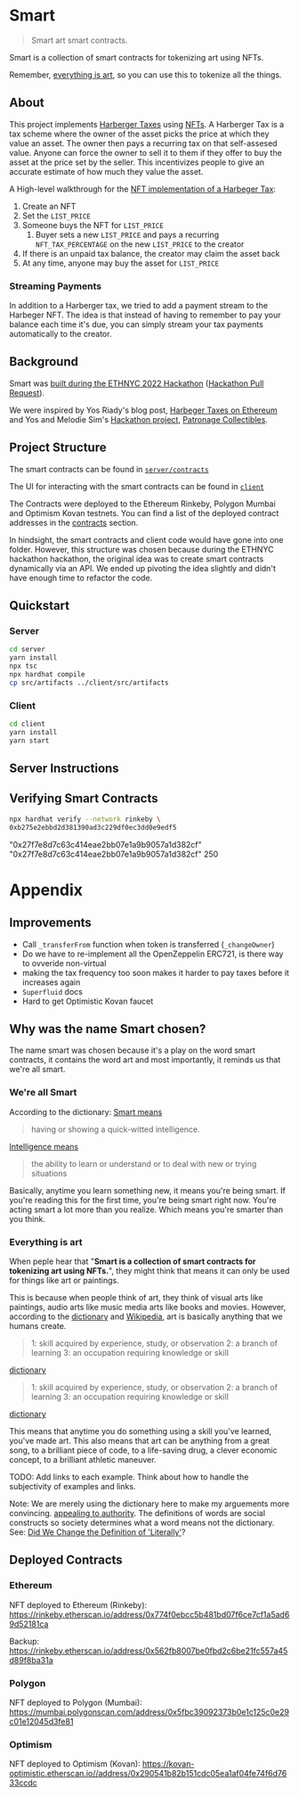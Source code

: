 # Smart

> Smart art smart contracts. 

Smart is a collection of smart contracts for tokenizing art using NFTs.

Remember, [everything is art](#everything-is-art), so you can use this to tokenize all the things.

## About

This project implements [Harberger Taxes](https://medium.com/@simondlr/what-is-harberger-tax-where-does-the-blockchain-fit-in-1329046922c6) using [NFTs](https://github.com/atilatech/smart/blob/4cacae1e5524f71f4c1c43ab0e50bdf7d666bad9/server/contracts/HarbegerNFT.sol). A Harberger Tax is a tax scheme where the owner of the asset picks the price at which they value an asset. The owner then pays a recurring tax on that self-assesed value. Anyone can force the owner to sell it to them if they offer to buy the asset at the price set by the seller. This incentivizes people to give an accurate estimate of how much they value the asset.

A High-level walkthrough for the [NFT implementation of a Harbeger Tax](https://github.com/atilatech/smart/blob/4cacae1e5524f71f4c1c43ab0e50bdf7d666bad9/server/contracts/HarbegerNFT.sol):

1. Create an NFT
1. Set the `LIST_PRICE`
1. Someone buys the NFT for `LIST_PRICE`
    1.  Buyer sets a new `LIST_PRICE` and pays a recurring `NFT_TAX_PERCENTAGE`  on the new `LIST_PRICE` to the creator
1. If there is an unpaid tax balance, the creator may claim the asset back
1. At any time, anyone may buy the asset for `LIST_PRICE` 


### Streaming Payments

In addition to a Harberger tax, we tried to add a payment stream to the Harbeger NFT. The idea is that instead of having to remember to pay your balance each time it's due, you can simply stream your tax payments automatically to the creator.

## Background

Smart was [built during the ETHNYC 2022 Hackathon](https://ethglobal.com/showcase/smart-a24kg) ([Hackathon Pull Request](https://github.com/atilatech/smart/pull/1)).

We were inspired by Yos Riady's blog post, [Harbeger Taxes on Ethereum](https://yos.io/2018/11/18/harberger-taxes) and Yos and Melodie Sim's [Hackathon project](https://devpost.com/software/patronage-collectibles), [Patronage Collectibles](https://github.com/happytreat/PatronageCollectibles).

## Project Structure

The smart contracts can be found in [`server/contracts`](server/contracts)

The UI for interacting with the smart contracts can be found in [`client`](client)

The Contracts were deployed to the Ethereum Rinkeby, Polygon Mumbai and Optimism Kovan testnets. You can find a list of the deployed contract addresses in the [contracts](#contracts) section.

In hindsight, the smart contracts and client code would have gone into one folder. However, this structure was chosen because during the ETHNYC hackathon hackathon, the original idea was to create smart contracts dynamically via an API. We ended up pivoting the idea slightly and didn't have enough time to refactor the code.

## Quickstart


### Server

```bash
cd server
yarn install
npx tsc
npx hardhat compile
cp src/artifacts ../client/src/artifacts
```

### Client

```bash
cd client
yarn install
yarn start
```

## Server Instructions



## Verifying Smart Contracts

```bash
npx hardhat verify --network rinkeby \
0xb275e2ebbd2d381390ad3c229df0ec3dd0e9edf5 
```
"0x27f7e8d7c63c414eae2bb07e1a9b9057a1d382cf" "0x27f7e8d7c63c414eae2bb07e1a9b9057a1d382cf" 250




# Appendix

## Improvements


- Call `_transferFrom` function when token is transferred (`_changeOwner`)
- Do we have to re-implement all the OpenZeppelin ERC721, is there way to ovveride non-virtual
- making the tax frequency too soon makes it harder to pay taxes before it increases again
- `Superfluid` docs
- Hard to get Optimistic Kovan faucet

## Why was the name Smart chosen?

The name smart was chosen because it's a play on the word smart contracts, it contains the word art and most importantly, it reminds us that we're all smart. 


### We're all Smart



According to the dictionary: [Smart means](https://www.merriam-webster.com/dictionary/intelligence)

> having or showing a quick-witted intelligence.

[Intelligence means](https://www.merriam-webster.com/dictionary/intelligence)
> the ability to learn or understand or to deal with new or trying situations

Basically, anytime you learn something new, it means you're being smart. If you're reading this for the first time, you're being smart right now. You're acting smart a lot more than you realize. Which means you're smarter than you think.

### Everything is art

When peple hear that "__Smart is a collection of smart contracts for tokenizing art using NFTs.__", they might think that means it can only be used for things like art or paintings.

This is because when people think of art, they think of visual arts like paintings, audio arts like music media arts like books and movies. However, according to the [dictionary](https://www.merriam-webster.com/dictionary/art) and [Wikipedia](https://en.wikipedia.org/wiki/Art), art is basically anything that we humans create.

> 1: skill acquired by experience, study, or observation
> 2: a branch of learning
> 3: an occupation requiring knowledge or skill

[dictionary](https://www.merriam-webster.com/dictionary/art)


> 1: skill acquired by experience, study, or observation
> 2: a branch of learning
> 3: an occupation requiring knowledge or skill

[dictionary](https://www.merriam-webster.com/dictionary/art)

This means that anytime you do something using a skill you've learned, you've made art. This also means that art can be anything from a great song, to a brilliant piece of code, to a life-saving drug, a clever economic concept, to a brilliant athletic maneuver.

TODO: Add links to each example. Think about how to handle the subjectivity of examples and links.

Note: We are merely using the dictionary here to make my arguements more convincing.  [appealing to authority](https://www.logicallyfallacious.com/logicalfallacies/Appeal-to-Authority). The definitions of words are social constructs so society determines what a word means not the dictionary. See: [Did We Change the Definition of 'Literally'](https://www.merriam-webster.com/words-at-play/misuse-of-literally)?



## Deployed Contracts

### Ethereum
NFT deployed to Ethereum (Rinkeby): https://rinkeby.etherscan.io/address/0x774f0ebcc5b481bd07f6ce7cf1a5ad69d52181ca

Backup:
https://rinkeby.etherscan.io/address/0x562fb8007be0fbd2c6be21fc557a45d89f8ba31a

### Polygon
NFT deployed to Polygon (Mumbai): https://mumbai.polygonscan.com/address/0x5fbc39092373b0e1c125c0e29c01e12045d3fe81

### Optimism
NFT deployed to Optimism (Kovan): https://kovan-optimistic.etherscan.io//address/0x290541b82b151cdc05ea1af04fe74f6d7633ccdc
